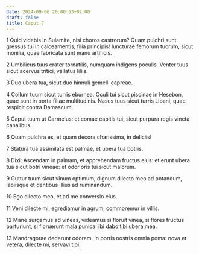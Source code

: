 ```yaml
---
date: 2024-09-06 20:00:53+02:00
draft: false
title: Caput 7
---
```





1 Quid videbis in Sulamite, nisi choros castrorum? Quam pulchri sunt gressus tui in calceamentis, filia principis! Iuncturae femorum tuorum, sicut monilia, quae fabricata sunt manu artificis.

2 Umbilicus tuus crater tornatilis, numquam indigens poculis. Venter tuus sicut acervus tritici, vallatus liliis.

3 Duo ubera tua, sicut duo hinnuli gemelli capreae.

4 Collum tuum sicut turris eburnea. Oculi tui sicut piscinae in Hesebon, quae sunt in porta filiae multitudinis. Nasus tuus sicut turris Libani, quae respicit contra Damascum.

5 Caput tuum ut Carmelus: et comae capitis tui, sicut purpura regis vincta canalibus.

6 Quam pulchra es, et quam decora charissima, in deliciis!

7 Statura tua assimilata est palmae, et ubera tua botris.

8 Dixi: Ascendam in palmam, et apprehendam fructus eius: et erunt ubera tua sicut botri vineae: et odor oris tui sicut malorum.

9 Guttur tuum sicut vinum optimum, dignum dilecto meo ad potandum, labiisque et dentibus illius ad ruminandum.

10 Ego dilecto meo, et ad me conversio eius.

11 Veni dilecte mi, egrediamur in agrum, commoremur in villis.

12 Mane surgamus ad vineas, videamus si floruit vinea, si flores fructus parturiunt, si floruerunt mala punica: ibi dabo tibi ubera mea.

13 Mandragorae dederunt odorem. In portis nostris omnia poma: nova et vetera, dilecte mi, servavi tibi.

